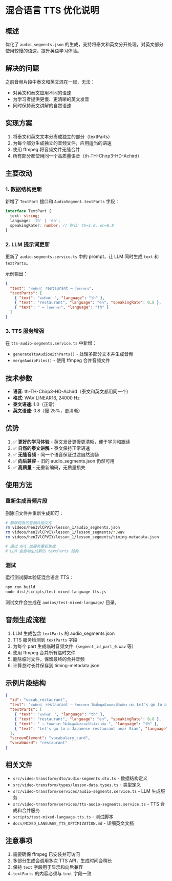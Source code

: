 # 混合语言 TTS 优化说明

## 概述

优化了 `audio_segments.json` 的生成，支持将泰文和英文分开处理，对英文部分使用较慢的语速，提升英语学习体验。

## 解决的问题

之前音频片段中泰文和英文混在一起，无法：

- 对英文和泰文应用不同的语速
- 为学习者提供更慢、更清晰的英文发音
- 同时保持泰文讲解的自然语速

## 实现方案

1. 将泰文和英文文本分离成独立的部分（textParts）
2. 为每个部分生成独立的音频文件，应用适当的语速
3. 使用 ffmpeg 将音频文件无缝合并
4. 所有部分都使用同一个高质量语音（th-TH-Chirp3-HD-Achird）

## 主要改动

### 1. 数据结构更新

新增了 `TextPart` 接口和 `AudioSegment.textParts` 字段：

```typescript
interface TextPart {
  text: string;
  language: 'th' | 'en';
  speakingRate?: number; // 默认: th=1.0, en=0.8
}
```

### 2. LLM 提示词更新

更新了 `audio-segments.service.ts` 中的 prompt，让 LLM 同时生成 `text` 和 `textParts`。

示例输出：

```json
{
  "text": "คำศัพท์: restaurant — ร้านอาหาร",
  "textParts": [
    { "text": "คำศัพท์: ", "language": "th" },
    { "text": "restaurant", "language": "en", "speakingRate": 0.8 },
    { "text": " — ร้านอาหาร", "language": "th" }
  ]
}
```

### 3. TTS 服务增强

在 `tts-audio-segments.service.ts` 中新增：

- `generateTtsAudioWithParts()` - 处理多部分文本并生成音频
- `mergeAudioFiles()` - 使用 ffmpeg 合并音频文件

## 技术参数

- **语音**: th-TH-Chirp3-HD-Achird（泰文和英文都用同一个）
- **格式**: WAV LINEAR16, 24000 Hz
- **泰文语速**: 1.0（正常）
- **英文语速**: 0.8（慢 25%，更清晰）

## 优势

1. ✅ **更好的学习体验** - 英文发音更慢更清晰，便于学习和跟读
2. ✅ **自然的泰文讲解** - 泰文保持正常语速
3. ✅ **无缝音频** - 同一个语音保证过渡自然流畅
4. ✅ **向后兼容** - 旧的 audio_segments.json 仍然可用
5. ✅ **高质量** - 无重新编码，无质量损失

## 使用方法

### 重新生成音频片段

删除旧文件并重新生成即可：

```bash
# 删除现有的音频片段文件
rm videos/henIVlCPVIY/lesson_1/audio_segments.json
rm videos/henIVlCPVIY/lesson_1/lesson_segments/*.wav
rm videos/henIVlCPVIY/lesson_1/lesson_segments/timing-metadata.json

# 通过 API 或服务重新生成
# LLM 会自动生成新的 textParts 结构
```

### 测试

运行测试脚本验证混合语言 TTS：

```bash
npm run build
node dist/scripts/test-mixed-language-tts.js
```

测试文件会生成在 `audios/test-mixed-language/` 目录。

## 音频生成流程

1. LLM 生成包含 `textParts` 的 audio_segments.json
2. TTS 服务检测到 `textParts` 字段
3. 为每个 part 生成临时音频文件（`segment_id_part_0.wav` 等）
4. 使用 ffmpeg 合并所有临时文件
5. 删除临时文件，保留最终的合并音频
6. 计算总时长并保存到 timing-metadata.json

## 示例片段结构

```json
{
  "id": "vocab_restaurant",
  "text": "คำศัพท์: restaurant — ร้านอาหาร ใช้เมื่อพูดถึงสถานที่กินข้าว เช่น Let's go to a Japanese restaurant near Siam",
  "textParts": [
    { "text": "คำศัพท์: ", "language": "th" },
    { "text": "restaurant", "language": "en", "speakingRate": 0.8 },
    { "text": " — ร้านอาหาร ใช้เมื่อพูดถึงสถานที่กินข้าว เช่น ", "language": "th" },
    { "text": "Let's go to a Japanese restaurant near Siam", "language": "en", "speakingRate": 0.8 }
  ],
  "screenElement": "vocabulary_card",
  "vocabWord": "restaurant"
}
```

## 相关文件

- `src/video-transform/dto/audio-segments.dto.ts` - 数据结构定义
- `src/video-transform/types/lesson-data.types.ts` - 类型定义
- `src/video-transform/services/audio-segments.service.ts` - LLM 生成服务
- `src/video-transform/services/tts-audio-segments.service.ts` - TTS 合成和合并服务
- `scripts/test-mixed-language-tts.ts` - 测试脚本
- `docs/MIXED_LANGUAGE_TTS_OPTIMIZATION.md` - 详细英文文档

## 注意事项

1. 需要确保 ffmpeg 已安装并可访问
2. 多部分生成会调用多次 TTS API，生成时间会稍长
3. 保持 `text` 字段用于显示和向后兼容
4. `textParts` 的内容必须与 `text` 字段一致
